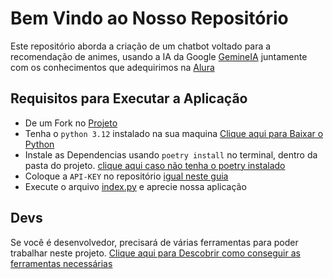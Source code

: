 # Bem Vindo ao Nosso Repositório

Este repositório aborda a criação de um chatbot voltado para a recomendação de animes, usando a IA da Google [GemineIA](https://gemini.google.com/app/88feceb1a588d047) juntamente com os conhecimentos que adequirimos na [Alura](www.alura.com.br)

## Requisitos para Executar a Aplicação

- De um Fork no [Projeto](https://github.com/mauriciobenjamin700/My-Anime-Sensei)
- Tenha o `python 3.12` instalado na sua maquina [Clique aqui para Baixar o Python](https://www.python.org/downloads/)
- Instale as Dependencias usando `poetry install` no terminal, dentro da pasta do projeto. [clique aqui caso não tenha o poetry instalado](https://github.com/mauriciobenjamin700/Poetry-Learning)
- Coloque a `API-KEY` no repositório [igual neste guia](Docs/API-Guide.md)
- Execute o arquivo [index.py](index.py) e aprecie nossa aplicação

## Devs

Se você é desenvolvedor, precisará de várias ferramentas para poder trabalhar neste projeto. [Clique aqui para Descobrir como conseguir as ferramentas necessárias](Docs/help-for-devs.md)
